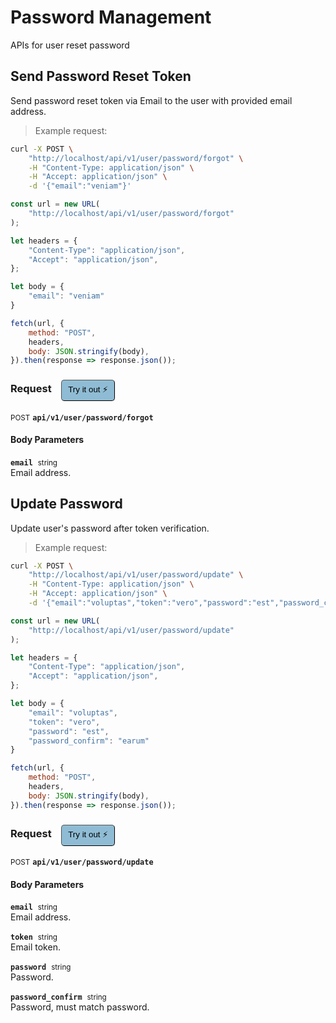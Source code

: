 # Password Management

APIs for user reset password

## Send Password Reset Token


Send password reset token via Email to the user with provided email address.

> Example request:

```bash
curl -X POST \
    "http://localhost/api/v1/user/password/forgot" \
    -H "Content-Type: application/json" \
    -H "Accept: application/json" \
    -d '{"email":"veniam"}'

```

```javascript
const url = new URL(
    "http://localhost/api/v1/user/password/forgot"
);

let headers = {
    "Content-Type": "application/json",
    "Accept": "application/json",
};

let body = {
    "email": "veniam"
}

fetch(url, {
    method: "POST",
    headers,
    body: JSON.stringify(body),
}).then(response => response.json());
```


<div id="execution-results-POSTapi-v1-user-password-forgot" hidden>
    <blockquote>Received response<span id="execution-response-status-POSTapi-v1-user-password-forgot"></span>:</blockquote>
    <pre class="json"><code id="execution-response-content-POSTapi-v1-user-password-forgot"></code></pre>
</div>
<div id="execution-error-POSTapi-v1-user-password-forgot" hidden>
    <blockquote>Request failed with error:</blockquote>
    <pre><code id="execution-error-message-POSTapi-v1-user-password-forgot"></code></pre>
</div>
<form id="form-POSTapi-v1-user-password-forgot" data-method="POST" data-path="api/v1/user/password/forgot" data-authed="0" data-hasfiles="0" data-headers='{"Content-Type":"application\/json","Accept":"application\/json"}' onsubmit="event.preventDefault(); executeTryOut('POSTapi-v1-user-password-forgot', this);">
<h3>
    Request&nbsp;&nbsp;&nbsp;
        <button type="button" style="background-color: #8fbcd4; padding: 5px 10px; border-radius: 5px; border-width: thin;" id="btn-tryout-POSTapi-v1-user-password-forgot" onclick="tryItOut('POSTapi-v1-user-password-forgot');">Try it out ⚡</button>
    <button type="button" style="background-color: #c97a7e; padding: 5px 10px; border-radius: 5px; border-width: thin;" id="btn-canceltryout-POSTapi-v1-user-password-forgot" onclick="cancelTryOut('POSTapi-v1-user-password-forgot');" hidden>Cancel</button>&nbsp;&nbsp;
    <button type="submit" style="background-color: #6ac174; padding: 5px 10px; border-radius: 5px; border-width: thin;" id="btn-executetryout-POSTapi-v1-user-password-forgot" hidden>Send Request 💥</button>
    </h3>
<p>
<small class="badge badge-black">POST</small>
 <b><code>api/v1/user/password/forgot</code></b>
</p>
<h4 class="fancy-heading-panel"><b>Body Parameters</b></h4>
<p>
<b><code>email</code></b>&nbsp;&nbsp;<small>string</small>  &nbsp;
<input type="text" name="email" data-endpoint="POSTapi-v1-user-password-forgot" data-component="body" required  hidden>
<br>
Email address.
</p>

</form>


## Update Password


Update user's password after token verification.

> Example request:

```bash
curl -X POST \
    "http://localhost/api/v1/user/password/update" \
    -H "Content-Type: application/json" \
    -H "Accept: application/json" \
    -d '{"email":"voluptas","token":"vero","password":"est","password_confirm":"earum"}'

```

```javascript
const url = new URL(
    "http://localhost/api/v1/user/password/update"
);

let headers = {
    "Content-Type": "application/json",
    "Accept": "application/json",
};

let body = {
    "email": "voluptas",
    "token": "vero",
    "password": "est",
    "password_confirm": "earum"
}

fetch(url, {
    method: "POST",
    headers,
    body: JSON.stringify(body),
}).then(response => response.json());
```


<div id="execution-results-POSTapi-v1-user-password-update" hidden>
    <blockquote>Received response<span id="execution-response-status-POSTapi-v1-user-password-update"></span>:</blockquote>
    <pre class="json"><code id="execution-response-content-POSTapi-v1-user-password-update"></code></pre>
</div>
<div id="execution-error-POSTapi-v1-user-password-update" hidden>
    <blockquote>Request failed with error:</blockquote>
    <pre><code id="execution-error-message-POSTapi-v1-user-password-update"></code></pre>
</div>
<form id="form-POSTapi-v1-user-password-update" data-method="POST" data-path="api/v1/user/password/update" data-authed="0" data-hasfiles="0" data-headers='{"Content-Type":"application\/json","Accept":"application\/json"}' onsubmit="event.preventDefault(); executeTryOut('POSTapi-v1-user-password-update', this);">
<h3>
    Request&nbsp;&nbsp;&nbsp;
        <button type="button" style="background-color: #8fbcd4; padding: 5px 10px; border-radius: 5px; border-width: thin;" id="btn-tryout-POSTapi-v1-user-password-update" onclick="tryItOut('POSTapi-v1-user-password-update');">Try it out ⚡</button>
    <button type="button" style="background-color: #c97a7e; padding: 5px 10px; border-radius: 5px; border-width: thin;" id="btn-canceltryout-POSTapi-v1-user-password-update" onclick="cancelTryOut('POSTapi-v1-user-password-update');" hidden>Cancel</button>&nbsp;&nbsp;
    <button type="submit" style="background-color: #6ac174; padding: 5px 10px; border-radius: 5px; border-width: thin;" id="btn-executetryout-POSTapi-v1-user-password-update" hidden>Send Request 💥</button>
    </h3>
<p>
<small class="badge badge-black">POST</small>
 <b><code>api/v1/user/password/update</code></b>
</p>
<h4 class="fancy-heading-panel"><b>Body Parameters</b></h4>
<p>
<b><code>email</code></b>&nbsp;&nbsp;<small>string</small>  &nbsp;
<input type="text" name="email" data-endpoint="POSTapi-v1-user-password-update" data-component="body" required  hidden>
<br>
Email address.
</p>
<p>
<b><code>token</code></b>&nbsp;&nbsp;<small>string</small>  &nbsp;
<input type="text" name="token" data-endpoint="POSTapi-v1-user-password-update" data-component="body" required  hidden>
<br>
Email token.
</p>
<p>
<b><code>password</code></b>&nbsp;&nbsp;<small>string</small>  &nbsp;
<input type="password" name="password" data-endpoint="POSTapi-v1-user-password-update" data-component="body" required  hidden>
<br>
Password.
</p>
<p>
<b><code>password_confirm</code></b>&nbsp;&nbsp;<small>string</small>  &nbsp;
<input type="password" name="password_confirm" data-endpoint="POSTapi-v1-user-password-update" data-component="body" required  hidden>
<br>
Password, must match password.
</p>

</form>



